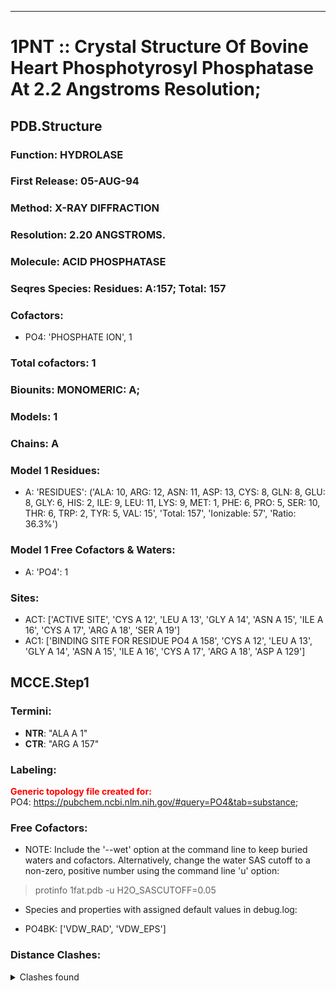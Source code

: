 ---
# 1PNT :: Crystal Structure Of Bovine Heart Phosphotyrosyl Phosphatase At 2.2 Angstroms Resolution;
## PDB.Structure
### Function: HYDROLASE
### First Release: 05-AUG-94
### Method: X-RAY DIFFRACTION
### Resolution: 2.20 ANGSTROMS.
### Molecule: ACID PHOSPHATASE
### Seqres Species: Residues: A:157; Total: 157
### Cofactors:
  - PO4:
 'PHOSPHATE ION', 1

### Total cofactors: 1
### Biounits: MONOMERIC: A;
### Models: 1
### Chains: A
### Model 1 Residues:
  - A:
 'RESIDUES': ('ALA: 10, ARG: 12, ASN: 11, ASP: 13, CYS: 8, GLN: 8, GLU: 8, GLY: 6, HIS: 2, ILE: 9, LEU: 11, LYS: 9, MET: 1, PHE: 6, PRO: 5, SER: 10, THR: 6, TRP: 2, TYR: 5, VAL: 15', 'Total: 157', 'Ionizable: 57',
              'Ratio: 36.3%')

### Model 1 Free Cofactors & Waters:
  - A:
 'PO4': 1

### Sites:
  - ACT: ['ACTIVE SITE', 'CYS A  12', 'LEU A  13', 'GLY A  14', 'ASN A  15', 'ILE A  16', 'CYS A  17', 'ARG A  18', 'SER A  19']
  - AC1: ['BINDING SITE FOR RESIDUE PO4 A 158', 'CYS A  12', 'LEU A  13', 'GLY A  14', 'ASN A  15', 'ILE A  16', 'CYS A  17', 'ARG A  18', 'ASP A 129']

## MCCE.Step1
### Termini:
 - <strong>NTR</strong>: "ALA A   1"
 - <strong>CTR</strong>: "ARG A 157"

### Labeling:
<strong><font color='red'>Generic topology file created for:</font></strong>  
PO4: https://pubchem.ncbi.nlm.nih.gov/#query=PO4&tab=substance; 

### Free Cofactors:
  - NOTE: Include the '--wet' option at the command line to keep buried waters and cofactors. Alternatively, change the water SAS cutoff to a non-zero, positive number using the command line 'u' option:
  > protinfo 1fat.pdb -u H2O_SASCUTOFF=0.05
  - Species and properties with assigned default values in debug.log:

  - PO4BK: ['VDW_RAD', 'VDW_EPS']


### Distance Clashes:
<details><summary>Clashes found</summary>

- d= 1.53: " CA  NTR A   1" to " CB  ALA A   1"

</details>

